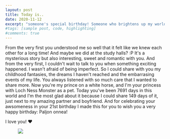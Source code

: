 ```yaml
---
layout: post
title: Today is..
date: 2020-11-12
excerpt: "someone's special birthday! Someone who brightens up my world and always makes me smile! 🥰"
#tags: [sample post, code, highlighting]
#comments: true
---
```


From the very first you understood me so well that it felt like we knew each other for a long time! And maybe we did at the study halls? :P It's a mysterious story but also interesting, sweet and romantic with you.
And from the very first, I couldn't wait to talk to you when something exciting happened. I wasn't afraid of being imperfect. So I could share with you my childhood fantasies, the dreams I haven't reached and the embarrasing events of my life. 
You always listened with so much care that I wanted to share more. Now you're my prince on a white horse, and I'm your princess with Loch Ness Monster as a pet. Today you've been 7691 days in this world and I'm the most glad about it because I could share 149 days of it, just next to my amazing partner and boyfriend.
And for celebrating your awsomeness in your 21st birthday I made this for you to wish you a very happy birthday: Paljon onnea!

I love you! ❤️

<figure>
	<a href="https://pyxis.nymag.com/v1/imgs/1be/59b/387489f1b8413ff360c3eead07c710621c-polar-bears.rsquare.w1200.jpg"><img src="https://pyxis.nymag.com/v1/imgs/1be/59b/387489f1b8413ff360c3eead07c710621c-polar-bears.rsquare.w1200.jpg"></a>
</figure>
